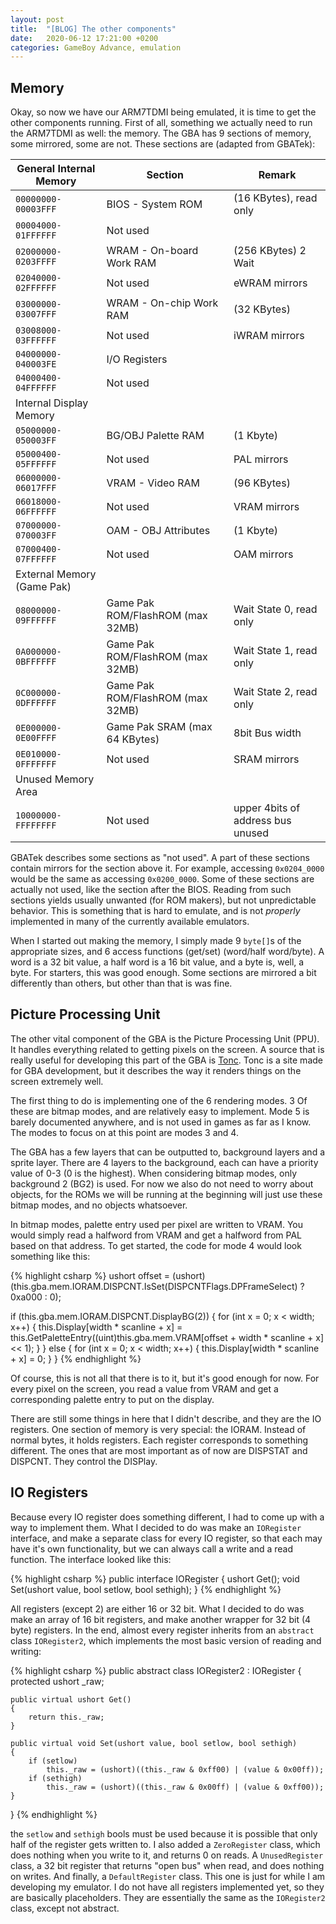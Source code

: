 ```yaml
---
layout: post
title:  "[BLOG] The other components"
date:   2020-06-12 17:21:00 +0200
categories: GameBoy Advance, emulation
---
```


## Memory
Okay, so now we have our ARM7TDMI being emulated, it is time to get the other components running. First of all, something we actually need to run the ARM7TDMI as well: the memory. The GBA has 9 sections of memory, some mirrored, some are not. These sections are (adapted from GBATek):

|General Internal Memory| Section   | Remark  |
| ----------------------|---|---|
  `00000000-00003FFF`   |BIOS - System ROM|         (16 KBytes), read only
  `00004000-01FFFFFF`   |Not used|
  `02000000-0203FFFF`   |WRAM - On-board Work RAM|  (256 KBytes) 2 Wait
  `02040000-02FFFFFF`   |Not used|  eWRAM mirrors
  `03000000-03007FFF`   |WRAM - On-chip Work RAM|   (32 KBytes)
  `03008000-03FFFFFF`   |Not used| iWRAM mirrors
  `04000000-040003FE`   |I/O Registers|
  `04000400-04FFFFFF`   |Not used|
|Internal Display Memory| | |
  `05000000-050003FF`   |BG/OBJ Palette RAM|        (1 Kbyte)
  `05000400-05FFFFFF`   |Not used| PAL mirrors
  `06000000-06017FFF`   |VRAM - Video RAM|          (96 KBytes)
  `06018000-06FFFFFF`   |Not used| VRAM mirrors
  `07000000-070003FF`   |OAM - OBJ Attributes|      (1 Kbyte)
  `07000400-07FFFFFF`   |Not used| OAM mirrors
|External Memory (Game Pak)||
  `08000000-09FFFFFF`   |Game Pak ROM/FlashROM (max 32MB)| Wait State 0, read only
  `0A000000-0BFFFFFF`   |Game Pak ROM/FlashROM (max 32MB)| Wait State 1, read only
  `0C000000-0DFFFFFF`   |Game Pak ROM/FlashROM (max 32MB)| Wait State 2, read only
  `0E000000-0E00FFFF`   |Game Pak SRAM    (max 64 KBytes)| 8bit Bus width
  `0E010000-0FFFFFFF`   |Not used | SRAM mirrors
|Unused Memory Area|||
  `10000000-FFFFFFFF`  | Not used |upper 4bits of address bus unused|

GBATek describes some sections as "not used". A part of these sections contain mirrors for the section above it. For example, accessing `0x0204_0000` would be the same as accessing `0x0200_0000`. Some of these sections are actually not used, like the section after the BIOS. Reading from such sections yields usually unwanted (for ROM makers), but not unpredictable behavior. This is something that is hard to emulate, and is not _properly_ implemented in many of the currently available emulators.

When I started out making the memory, I simply made 9 `byte[]`s of the appropriate sizes, and 6 access functions (get/set) (word/half word/byte). A word is a 32 bit value, a half word is a 16 bit value, and a byte is, well, a byte. For starters, this was good enough. Some sections are mirrored a bit differently than others, but other than that is was fine.

## Picture Processing Unit
The other vital component of the GBA is the Picture Processing Unit (PPU). It handles everything related to getting pixels on the screen. A source that is really useful for developing this part of the GBA is [Tonc](https://www.coranac.com/tonc/text/). Tonc is a site made for GBA development, but it describes the way it renders things on the screen extremely well.

The first thing to do is implementing one of the 6 rendering modes. 3 Of these are bitmap modes, and are relatively easy to implement. Mode 5 is barely documented anywhere, and is not used in games as far as I know. The modes to focus on at this point are modes 3 and 4.

The GBA has a few layers that can be outputted to, background layers and a sprite layer. There are 4 layers to the background, each can have a priority value of 0-3 (0 is the highest). When considering bitmap modes, only background 2 (BG2) is used. For now we also do not need to worry about objects, for the ROMs we will be running at the beginning will just use these bitmap modes, and no objects whatsoever.

In bitmap modes, palette entry used per pixel are written to VRAM. You would simply read a halfword from VRAM and get a halfword from PAL based on that address. To get started, the code for mode 4 would look something like this:

{% highlight csharp %}
ushort offset = (ushort)(this.gba.mem.IORAM.DISPCNT.IsSet(DISPCNTFlags.DPFrameSelect) ? 0xa000 : 0);

if (this.gba.mem.IORAM.DISPCNT.DisplayBG(2))
{
    for (int x = 0; x < width; x++)
    {
        this.Display[width * scanline + x] = this.GetPaletteEntry((uint)this.gba.mem.VRAM[offset + width * scanline + x] << 1);
    }
}
else
{
    for (int x = 0; x < width; x++)
    {
        this.Display[width * scanline + x] = 0;
    }
}
{% endhighlight %}

Of course, this is not all that there is to it, but it's good enough for now. For every pixel on the screen, you read a value from VRAM and get a corresponding palette entry to put on the display.

There are still some things in here that I didn't describe, and they are the IO registers. One section of memory is very special: the IORAM. Instead of normal bytes, it holds registers. Each register corresponds to something different. The ones that are most important as of now are DISPSTAT and DISPCNT. They control the DISPlay.

## IO Registers
Because every IO register does something different, I had to come up with a way to implement them. What I decided to do was make an `IORegister` interface, and make a separate class for every IO register, so that each may have it's own functionality, but we can always call a write and a read function. The interface looked like this:

{% highlight csharp %}
public interface IORegister
{
    ushort Get();
    void Set(ushort value, bool setlow, bool sethigh);
}
{% endhighlight %}

All registers (except 2) are either 16 or 32 bit. What I decided to do was make an array of 16 bit registers, and make another wrapper for 32 bit (4 byte) registers. In the end, almost every register inherits from an `abstract` class `IORegister2`, which implements the most basic version of reading and writing:

{% highlight csharp %}
public abstract class IORegister2 : IORegister
{
    protected ushort _raw;

    public virtual ushort Get()
    {
        return this._raw;
    }

    public virtual void Set(ushort value, bool setlow, bool sethigh)
    {
        if (setlow)
            this._raw = (ushort)((this._raw & 0xff00) | (value & 0x00ff));
        if (sethigh)
            this._raw = (ushort)((this._raw & 0x00ff) | (value & 0xff00));
    }
}
{% endhighlight %}

the `setlow` and `sethigh` bools must be used because it is possible that only half of the register gets written to. I also added a `ZeroRegister` class, which does nothing when you write to it, and returns 0 on reads. A `UnusedRegister` class, a 32 bit register that returns "open bus" when read, and does nothing on writes. And finally, a `DefaultRegister` class. This one is just for while I am developing my emulator. I do not have all registers implemented yet, so they are basically placeholders. They are essentially the same as the `IORegister2` class, except not abstract.
